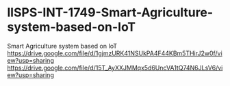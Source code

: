# llSPS-INT-1749-Smart-Agriculture-system-based-on-IoT
Smart Agriculture system based on IoT
https://drive.google.com/file/d/1gjmzURK41NSUkPA4F44KBm5THirJ2w0f/view?usp=sharing
https://drive.google.com/file/d/15T_AyXXJMMqx5d6UncVA1tQ74N6JLsV6/view?usp=sharing

